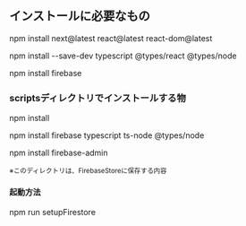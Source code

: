 <h2>インストールに必要なもの</h2>
<p>npm install next@latest react@latest react-dom@latest</p>
<p>npm install --save-dev typescript @types/react @types/node</p>
<p>npm install firebase</p>

<h3>scriptsディレクトリでインストールする物</h3>
<p>npm install</p>
<p>npm install firebase typescript ts-node @types/node</p>
<p>npm install firebase-admin</p>
<small>※このディレクトリは、FirebaseStoreに保存する内容</small>
<h4>起動方法</h4>
<p>npm run setupFirestore</p>
